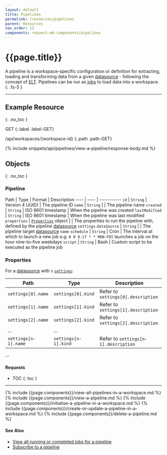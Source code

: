 ```yaml
---
layout: default
title: Pipelines
permalink: /resources/pipelines
parent: Resources
nav_order: 12
components: request-md-components/pipelines
---
```


# {{page.title}}

A pipeline is a workspace-specific configuration or definition for extracting, loading and transforming data from a given [datasource](datasources) - following the concept of [ELT](https://en.wikipedia.org/wiki/Extract,_load,_transform). Pipelines can be run as [jobs](jobs) to load data into a workspace.
{: .fs-5 }

---

## Example Resource
{: .no_toc }

GET
{:.label .label-GET}

/api/workspaces/{workspace-id}
{:.path .path-GET}

{% include snippets/api/pipelines/view-a-pipeline/response-body.md %}

## Objects
{: .no_toc }

### Pipeline

Path | Type | Format | Description
---- | ---- | -----------
`id` | `String` | Version 4 UUID) | The pipeline ID 
`name` | `String` | | The pipeline name
`created` | `String` | ISO 8601 timestamp | When the pipeline was created
`lastModified` | `String` | ISO 8601 timestamp | When the pipeline was last modified
`properties` | [`Properties`](#properties) object | | The properties to run the pipeline with, defined by the pipeline [datasource](datasources) `settings`
`dataSource` | `String` | | The pipeline target [datasource](datasources) `name`
`schedule` | `String` | Cron | The interval at which to launch a new job e.g. `0 0 9-17 * * MON-FRI` launches a job on the hour nine-to-five weekdays
`script` | `String` | Bash | Custom script to be executed as the pipeline job

### Properties

For a [datasource](datasources) with `n` [`settings`](datasources#setting):

Path | Type | Description
---- | ---- | -----------
`settings[0].name` | `settings[0].kind` | Refer to `settings[0].description`
`settings[1].name` | `settings[1].kind` | Refer to `settings[1].description`
`settings[2].name` | `settings[2].kind` | Refer to `settings[2].description`
... | ...
`settings[n-1].name` | `settings[n-1].kind` | Refer to `settings[n-1].description`

--

#### Requests

- TOC
{: toc }

---

{% include {{page.components}}/view-all-pipelines-in-a-workspace.md %}
{% include {{page.components}}/view-a-pipeline.md %}
{% include {{page.components}}/initialise-a-pipeline-in-a-workspace.md %}
{% include {{page.components}}/create-or-update-a-pipeline-in-a-workspace.md %}
{% include {{page.components}}/delete-a-pipeline.md %}

#### See Also

- [View all running or completed jobs for a pipeline](jobs#view-all-running-or-completed-jobs-for-a-pipeline)
- [Subscribe to a pipeline](subscriptions#subscribe-to-a-pipeline)

